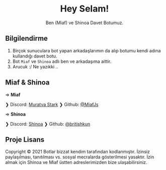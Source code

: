 <h1 align="center">Hey Selam!</h1>
<p align="center">Ben (Miaf) ve Shinoa Davet Botumuz.</p>

## Bilgilendirme

<ol>
    <li>Birçok sunuculara bot yapan arkadaşlarımın da alıp botumu kendi adına kullandığı davet botu.</li>
    <li>Bot <code>Miaf</code> ve <code>Shinoa</code> adlı ben ve arkadaşıma aittir.</li>
    <li>Arucuk :/ Ne yazıkki ..</li>
</ol>

## Miaf & Shinoa

=> **Miaf**

❯   Discord: [Muratva Stark](https://discord.com/users/324886053884264449)
❯   Github: [@MiafJs](https://github.com/MiafJs)

=> **Shinoa**

❯   Discord: [Shinoa](https://discord.com/users/461212138346905600)
❯   Github: [@britishkun](https://github.com/britishkun)

## Proje Lisans

Copyright © 2021 Botlar bizzat kendim tarafından kodlanmıştır. İzinsiz paylaşılması, tanıtılması vs. sosyal mecralarda gösterilmesi yasaktır. İzin almak için Shinoa ve Miaf üstten adreslerimizden bize ulaşabilirsiniz.<br />
